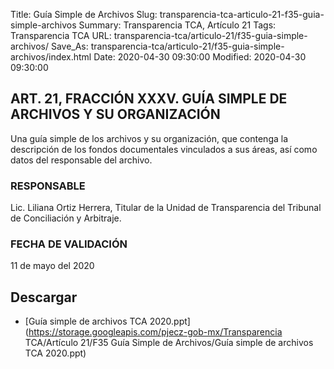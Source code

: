 Title: Guía Simple de Archivos
Slug: transparencia-tca-articulo-21-f35-guia-simple-archivos
Summary: Transparencia TCA, Artículo 21
Tags: Transparencia TCA
URL: transparencia-tca/articulo-21/f35-guia-simple-archivos/
Save_As: transparencia-tca/articulo-21/f35-guia-simple-archivos/index.html
Date: 2020-04-30 09:30:00
Modified: 2020-04-30 09:30:00


## ART. 21, FRACCIÓN XXXV. GUÍA SIMPLE DE ARCHIVOS Y SU ORGANIZACIÓN

Una guía simple de los archivos y su organización, que contenga la descripción de los fondos documentales vinculados a sus áreas, así como datos del responsable del archivo.


### RESPONSABLE

Lic. Liliana Ortiz Herrera, Titular de la Unidad de Transparencia del Tribunal de Conciliación y Arbitraje.


### FECHA DE VALIDACIÓN

11 de mayo del 2020



## Descargar


* [Guía simple de archivos TCA 2020.ppt](https://storage.googleapis.com/pjecz-gob-mx/Transparencia TCA/Artículo 21/F35 Guía Simple de Archivos/Guía simple de archivos TCA 2020.ppt)


